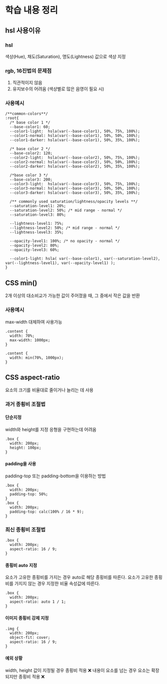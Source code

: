 # 학습 내용 정리
## hsl 사용이유
### hsl
색상(Hue), 채도(Saturation), 명도(Lightness) 값으로 색상 지정
### rgb, 16진법의 문제점
1. 직관적이지 않음
2. 유지보수의 어려움 (색상별로 많은 음영이 필요 시)
### 사용예시
```
/**common-colors**/ 
:root{
  /* base color 1 */
  --base-color1: 60;
  --color1-light:  hsla(var(--base-color1), 50%, 75%, 100%);
  --color1-normal: hsla(var(--base-color1), 50%, 50%, 100%);
  --color1-darker: hsla(var(--base-color1), 50%, 35%, 100%);
  
  /* base color 2 */
  --base-color2: 120;
  --color2-light:  hsla(var(--base-color2), 50%, 75%, 100%);
  --color2-normal: hsla(var(--base-color2), 50%, 50%, 100%);
  --color2-darker: hsla(var(--base-color2), 50%, 35%, 100%);
  
  /*base color 3 */
  --base-color3: 200; 
  --color3-light:  hsla(var(--base-color3), 50%, 75%, 100%);
  --color3-normal: hsla(var(--base-color3), 50%, 50%, 100%);
  --color3-darker: hsla(var(--base-color3), 50%, 35%, 100%);
  
  /** commonly used saturation/lightness/opacity levels **/ 
  --saturation-level1: 20%;
  --saturation-level2: 50%; /* mid range - normal */
  --saturation-level3: 80%;
  
  --lightness-level1: 75%;
  --lightness-level2: 50%; /* mid range - normal */
  --lightness-level3: 35%;
  
  --opacity-level1: 100%; /* no opacity - normal */
  --opacity-level2: 80%;
  --opacity-level3: 60%;
  
  --color1-light: hsla( var(--base-color1), var(--saturation-level2), var(--lightness-level1), var(--opacity-level1) );
}
```
## CSS min()
2개 이상의 대소비교가 가능한 값이 주어졌을 때, 그 중에서 작은 값을 반환
### 사용예시
max-width 대체하여 사용가능
```
.content {
  width: 70%;
  max-width: 1000px;
}

.content {
  width: min(70%, 1000px);
}
```
## CSS aspect-ratio
요소의 크기를 비율대로 줄이거나 늘리는 데 사용
### 과거 종횡비 조절법
#### 단순지정
width와 height를 지정
응형을 구현하는데 어려움
```
.box {
  width: 200px;
  height: 100px;
}
```
#### padding을 사용
padding-top 또는 padding-bottom을 이용하는 방법
```
.box {
  width: 200px;
  padding-top: 50%;
}
.box {
  width: 200px;
  padding-top: calc(100% / 16 * 9);
}
```
### 최신 종횡비 조절법
```
.box {
  width: 200px;
  aspect-ratio: 16 / 9;
}
```
####  종횡비 auto 지정
요소가 고유한 종횡비를 가지는 경우 auto로 해당 종횡비를 따른다.
요소가 고유한 종횡비를 가지지 않는 경우 지정한 비율 속성값에 따른다.
```
.box {
  width: 200px;
  aspect-ratio: auto 1 / 1;
}
```
#### 이미지 종횡비 강제 지정
```
.img {
  width: 200px;
  object-fit: cover;
  aspect-ratio: 16 / 9;
}
```
#### 예외 상황
width, height 값이 지정될 경우 종횡비 적용 ❌
내용이 요소를 넘는 경우 요소는 확장되지만 종횡비 적용 ❌